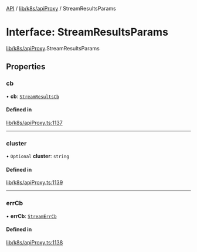[API](../API.md) / [lib/k8s/apiProxy](../modules/lib_k8s_apiProxy.md) / StreamResultsParams

# Interface: StreamResultsParams

[lib/k8s/apiProxy](../modules/lib_k8s_apiProxy.md).StreamResultsParams

## Properties

### cb

• **cb**: [`StreamResultsCb`](../modules/lib_k8s_apiProxy.md#streamresultscb)

#### Defined in

[lib/k8s/apiProxy.ts:1137](https://github.com/kubernetes-sigs/headlamp/blob/072d2509b/frontend/src/lib/k8s/apiProxy.ts#L1137)

___

### cluster

• `Optional` **cluster**: `string`

#### Defined in

[lib/k8s/apiProxy.ts:1139](https://github.com/kubernetes-sigs/headlamp/blob/072d2509b/frontend/src/lib/k8s/apiProxy.ts#L1139)

___

### errCb

• **errCb**: [`StreamErrCb`](../modules/lib_k8s_apiProxy.md#streamerrcb)

#### Defined in

[lib/k8s/apiProxy.ts:1138](https://github.com/kubernetes-sigs/headlamp/blob/072d2509b/frontend/src/lib/k8s/apiProxy.ts#L1138)
